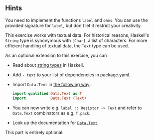## Hints

You need to implement the functions `label` and `ohms`. You can use the
provided signature for `label`, but don't let it restrict your creativity.

This exercise works with textual data. For historical reasons, Haskell's
`String` type is synonymous with `[Char]`, a list of characters. For more
efficient handling of textual data, the `Text` type can be used.

As an optional extension to this exercise, you can

- Read about [string types](https://haskell-lang.org/tutorial/string-types) in Haskell.
- Add `- text` to your list of dependencies in package.yaml.
- Import `Data.Text` in [the following way](https://hackernoon.com/4-steps-to-a-better-imports-list-in-haskell-43a3d868273c):

    ```haskell
    import qualified Data.Text as T
    import           Data.Text (Text)
    ```

- You can now write e.g. `label :: Resistor -> Text` and refer to `Data.Text` combinators as e.g. `T.pack`.
- Look up the documentation for [`Data.Text`](https://hackage.haskell.org/package/text/docs/Data-Text.html),

This part is entirely optional.
